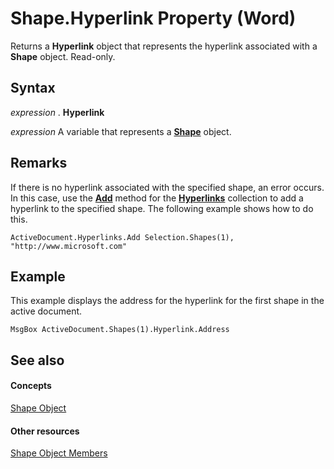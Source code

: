 
# Shape.Hyperlink Property (Word)

Returns a  **Hyperlink** object that represents the hyperlink associated with a **Shape** object. Read-only.


## Syntax

 _expression_ . **Hyperlink**

 _expression_ A variable that represents a **[Shape](604029ce-9b2f-9748-5d4e-b458796fa2f0.md)** object.


## Remarks

If there is no hyperlink associated with the specified shape, an error occurs. In this case, use the  **[Add](b838a93c-8ec8-e591-f2e9-c22a049c5335.md)** method for the **[Hyperlinks](25801753-737f-9219-6a14-6531eb2ca699.md)** collection to add a hyperlink to the specified shape. The following example shows how to do this.


```
ActiveDocument.Hyperlinks.Add Selection.Shapes(1), "http://www.microsoft.com"
```


## Example

This example displays the address for the hyperlink for the first shape in the active document.


```
MsgBox ActiveDocument.Shapes(1).Hyperlink.Address
```


## See also


#### Concepts


[Shape Object](604029ce-9b2f-9748-5d4e-b458796fa2f0.md)
#### Other resources


[Shape Object Members](4aa8e2f4-5629-3922-11e4-df028bd1e1de.md)
